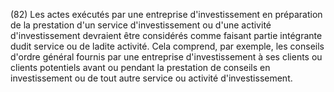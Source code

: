 (82) Les actes exécutés par une entreprise d'investissement en préparation de la prestation d'un service d'investissement ou d'une activité d'investissement devraient être considérés comme faisant partie intégrante dudit service ou de ladite activité. Cela comprend, par exemple, les conseils d'ordre général fournis par une entreprise d'investissement à ses clients ou clients potentiels avant ou pendant la prestation de conseils en investissement ou de tout autre service ou activité d'investissement.